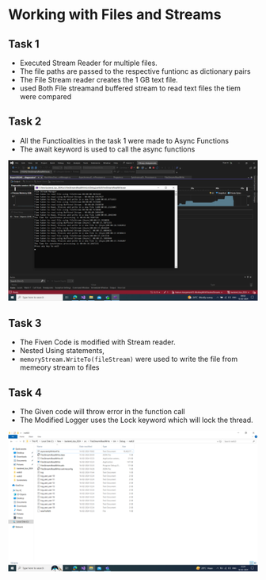 # Working with Files and Streams

## Task 1

- Executed Stream Reader for multiple files.
- The file paths are passed to the respective funtionc as dictionary pairs
- The File Stream reader creates the 1 GB text file.
- used Both File streamand buffered stream to read text files the tiem were compared

## Task 2

- All the Functioalities in the task 1 were made to Async Functions 
- The await keyword is used to call the async functions

![StreamReadandWrite](assets/Sync_async_Stream.png)

## Task 3 

- The Fiven Code is modified with Stream reader.
- Nested Using statements,
- `memoryStream.WriteTo(fileStream)` were used to write the file from memeory stream to files

## Task 4 

- The Given code will throw error in the function call
- The Modified Logger uses the Lock keyword which will lock the thread. 

![Multiusers](assets/multiusers.png)